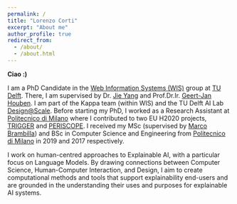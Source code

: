 ```yaml
---
permalink: /
title: "Lorenzo Corti"
excerpt: "About me"
author_profile: true
redirect_from: 
  - /about/
  - /about.html
---
```


**Ciao :)**

I am a PhD Candidate in the [Web Information Systems (WIS)](https://www.wis.ewi.tudelft.nl/) group at [TU Delft](https://www.tudelft.nl/). There, I am supervised by Dr. [Jie Yang](https://yangjiera.github.io/) and Prof.Dr.Ir. [Geert-Jan Houben](https://scholar.google.com/citations?user=7SLMWEcAAAAJ&hl=en).
I am part of the Kappa team (within WIS) and the TU Delft AI Lab [Design@Scale](https://www.tudelft.nl/ai/design-at-scale-lab).
Before starting my PhD, I worked as a Research Assistant at [Politecnico di Milano](https://www.polimi.it/) where I contributed to two EU H2020 projects, [TRIGGER](https://trigger-project.eu/) and [PERISCOPE](https://periscopeproject.eu/).
I received my MSc (supervised by [Marco Brambilla](https://marco-brambilla.com/)) and BSc in Computer Science and Engineering from [Politecnico di Milano](https://www.polimi.it/) in 2019 and 2017 respectively.

I work on human-centred approaches to Explainable AI, with a particular focus on Language Models. By drawing connections between Computer Science, Human-Computer Interaction, and Design, I aim to create computational methods and tools that support explainability end-users and are grounded in the understanding their uses and purposes for explainable AI systems.
